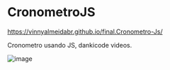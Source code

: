 # CronometroJS

https://vinnyalmeidabr.github.io/final.Cronometro-Js/


Cronometro usando JS, dankicode videos.


![image](https://user-images.githubusercontent.com/110014684/226975507-cb1307bd-ee3e-4cdc-ab8c-48b7f56c0c2f.png)

